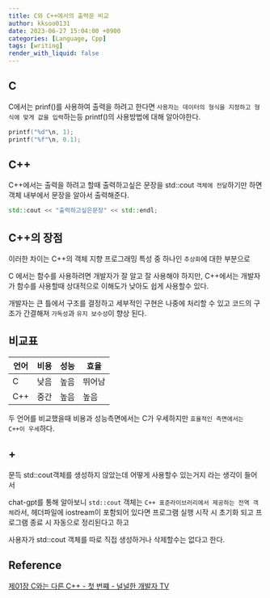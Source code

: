 ```yaml
---
title: C와 C++에서의 출력문 비교
author: kksoo0131
date: 2023-06-27 15:04:00 +0900
categories: [Language, Cpp]
tags: [writing]
render_with_liquid: false
---
```



## C
C에서는 prinf()를 사용하여 출력을 하려고 한다면 `사용자는 데이터의 형식을 지정하고 형식에 맞게 값을 입력`하는등 printf()의 사용방법에 대해 알아야한다.
```c
printf("%d"\n, 1);
printf("%f"\n, 0.1);
```


## C++
C++에서는 출력을 하려고 할때 출력하고싶은 문장을 std::cout `객체에 전달`하기만 하면 객체 내부에서 문장을 알아서 출력해준다.
```cpp
std::cout << "출력하고싶은문장" << std::endl;
```



## C++의 장점
이러한 차이는 C++의 객체 지향 프로그래밍 특성 중 하나인 `추상화`에 대한 부분으로

C 에서는 함수를 사용하려면 개발자가 잘 알고 잘 사용해야 하지만, C++에서는 개발자가 함수를 사용할때 상대적으로 이해도가 낮아도 쉽게 사용할수 있다.

개발자는 큰 틀에서 구조를 결정하고 세부적인 구현은 나중에 처리할 수 있고 
코드의 구조가 간결해져 `가독성`과 `유지 보수성`이 향상 된다.



## 비교표

|언어|비용|성능|효율|
|-|-|-|-|
|C|낮음|높음|뛰어남|
|C++|중간|높음|높음|

두 언어를 비교했을때 비용과 성능측면에서는 C가 우세하지만
`효율적인 측면에서는 C++이 우세`하다.


## +

문득 std::cout객체를 생성하지 않았는데 어떻게 사용할수 있는거지 라는 생각이 들어서

chat-gpt를 통해 알아보니 `std::cout` 객체는 `C++ 표준라이브러리에서 제공하는 전역 객체`라서, 헤더파일에 iostream이 포함되어 있다면 프로그램 실행 시작 시 초기화 되고 프로그램 종료 시 자동으로 정리된다고 하고

사용자가 std::cout 객체를 따로 직접 생성하거나 삭제할수는 없다고 한다.


## Reference
[제01장 C와는 다른 C++ - 첫 번쨰 - 널널한 개발자 TV](https://www.youtube.com/watch?v=kq6b5zBkQ28)
